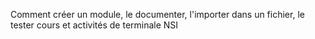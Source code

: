 Comment créer un module, le documenter, l'importer dans un fichier, le tester
cours et activités de terminale NSI
